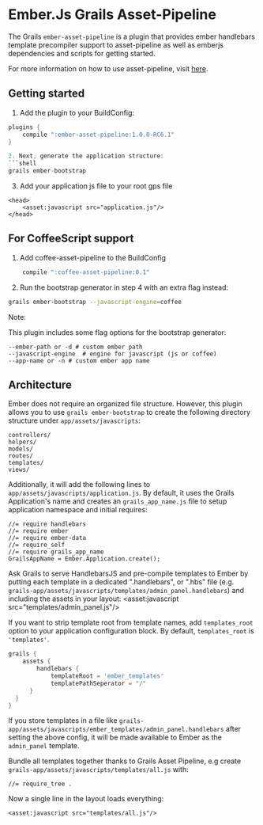 Ember.Js Grails Asset-Pipeline
================================
The Grails `ember-asset-pipeline` is a plugin that provides ember handlebars template precompiler support to asset-pipeline as well as emberjs dependencies and scripts for getting started.

For more information on how to use asset-pipeline, visit [here](http://www.github.com/bertramdev/asset-pipeline).

## Getting started
1. Add the plugin to your BuildConfig:

```groovy
plugins {
	compile ":ember-asset-pipeline:1.0.0-RC6.1"
}

2. Next, generate the application structure:
```shell
grails ember-bootstrap
```

3. Add your application js file to your root gps file
```gsp
<head>
	<asset:javascript src="application.js"/>
</head>
```

## For CoffeeScript support
1. Add coffee-asset-pipeline to the BuildConfig
```groovy
	compile ":coffee-asset-pipeline:0.1"
```

2. Run the bootstrap generator in step 4 with an extra flag instead:
```sh
grails ember-bootstrap --javascript-engine=coffee
```

Note:

This plugin includes some flag options for the bootstrap generator:

```
--ember-path or -d # custom ember path
--javascript-engine  # engine for javascript (js or coffee)
--app-name or -n # custom ember app name
```


## Architecture

Ember does not require an organized file structure. However, this plugin allows you
to use `grails ember-bootstrap` to create the following directory structure under `app/assets/javascripts`:

    controllers/
    helpers/
    models/
    routes/
    templates/
    views/

Additionally, it will add the following lines to `app/assets/javascripts/application.js`.
By default, it uses the Grails Application's name and creates an `grails_app_name.js`
file to setup application namespace and initial requires:

    //= require handlebars
    //= require ember
    //= require ember-data
    //= require_self
    //= require grails_app_name
    GrailsAppName = Ember.Application.create();

Ask Grails to serve HandlebarsJS and pre-compile templates to Ember
by putting each template in a dedicated ".handlebars", or ".hbs" file
(e.g. `grails-app/assets/javascripts/templates/admin_panel.handlebars`)
and including the assets in your layout:
		<asset:javascript src="templates/admin_panel.js"/>

If you want to strip template root from template names, add `templates_root` option to your application configuration block.
By default, `templates_root` is `'templates'`.

```groovy
grails {
	assets {
		handlebars {
			templateRoot = 'ember_templates'
			templatePathSeperator = "/"
	  }
  }
}
```


If you store templates in a file like `grails-app/assets/javascripts/ember_templates/admin_panel.handlebars` after setting the above config,
it will be made available to Ember as the `admin_panel` template.



Bundle all templates together thanks to Grails Asset Pipeline,
e.g create `grails-app/assets/javascripts/templates/all.js` with:

    //= require_tree .

Now a single line in the layout loads everything:

    <asset:javascript src="templates/all.js"/>
